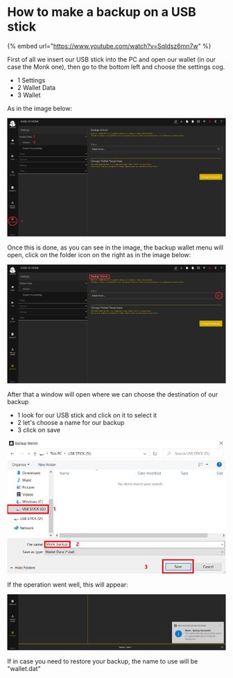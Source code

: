 # How to make a backup on a USB stick

{% embed url="https://www.youtube.com/watch?v=SqIdsz6mn7w" %}

First of all we insert our USB stick into the PC and open our wallet \(in our case the Monk one\), then go to the bottom left and choose the settings cog.

* 1 Settings
* 2 Wallet Data
* 3 Wallet

As in the image below:  


![](../.gitbook/assets/0%20%285%29.png)

Once this is done, as you can see in the image, the backup wallet menu will open, click on the folder icon on the right as in the image below:

![](../.gitbook/assets/1%20%288%29.png)

After that a window will open where we can choose the destination of our backup

* 1 look for our USB stick and click on it to select it
* 2 let's choose a name for our backup
* 3 click on save

![](../.gitbook/assets/2%20%287%29.png)

If the operation went well, this will appear:

![](../.gitbook/assets/3%20%286%29.png)

If in case you need to restore your backup, the name to use will be "wallet.dat"

